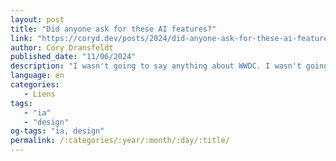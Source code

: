 ```yaml
---
layout: post
title: "Did anyone ask for these AI features?"
link: "https://coryd.dev/posts/2024/did-anyone-ask-for-these-ai-features/"
author: Cory Dransfeldt
published_date: "11/06/2024"
description: "I wasn't going to say anything about WWDC. I wasn't going to say anything about WWDC. But, did anyone actually ask for these AI features?"
language: en
categories:
   - Liens
tags:
   - "ia"
   - "design"
og-tags: "ia, design"
permalink: /:categories/:year/:month/:day/:title/
---
```

